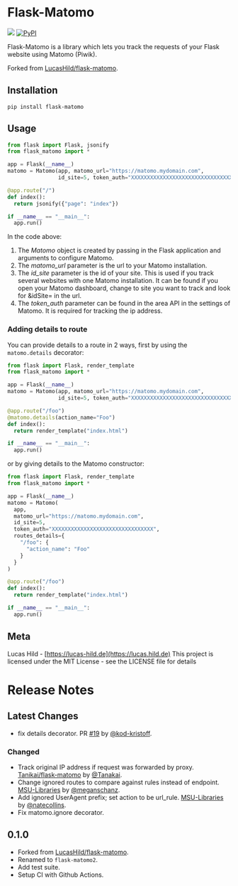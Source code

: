 # Flask-Matomo

![](https://img.shields.io/badge/license-MIT-blue.svg?style=flat-square)
[![PyPI](https://img.shields.io/pypi/v/flask-matomo2.svg?style=flat-square&colorB=dfb317)](https://pypi.org/project/flask-matomo2/)
<!-- [![Docs](https://img.shields.io/badge/docs-readthedocs-red.svg?style=flat-square)](https://flask-matomo.readthedocs.io) -->

Flask-Matomo is a library which lets you track the requests of your Flask website using Matomo (Piwik).

Forked from [LucasHild/flask-matomo](https://github.com/LucasHild/flask-matomo).
## Installation

```
pip install flask-matomo
```

## Usage

```python
from flask import Flask, jsonify
from flask_matomo import *

app = Flask(__name__)
matomo = Matomo(app, matomo_url="https://matomo.mydomain.com",
                id_site=5, token_auth="XXXXXXXXXXXXXXXXXXXXXXXXXXXXXXXX")

@app.route("/")
def index():
  return jsonify({"page": "index"})

if __name__ == "__main__":
  app.run()
```

In the code above:

1. The *Matomo* object is created by passing in the Flask application and arguments to configure Matomo.
2. The *matomo_url* parameter is the url to your Matomo installation.
3. The *id_site* parameter is the id of your site. This is used if you track several websites with one Matomo installation. It can be found if you open your Matomo dashboard, change to site you want to track and look for &idSite= in the url.
4. The *token_auth* parameter can be found in the area API in the settings of Matomo. It is required for tracking the ip address.


### Adding details to route

You can provide details to a route in 2 ways, first by using the `matomo.details` decorator:

```python
from flask import Flask, render_template
from flask_matomo import *

app = Flask(__name__)
matomo = Matomo(app, matomo_url="https://matomo.mydomain.com",
                id_site=5, token_auth="XXXXXXXXXXXXXXXXXXXXXXXXXXXXXXXX")

@app.route("/foo")
@matomo.details(action_name="Foo")
def index():
  return render_template("index.html")

if __name__ == "__main__":
  app.run()
```

or by giving details to the Matomo constructor:
```python
from flask import Flask, render_template
from flask_matomo import *

app = Flask(__name__)
matomo = Matomo(
  app,
  matomo_url="https://matomo.mydomain.com",
  id_site=5,
  token_auth="XXXXXXXXXXXXXXXXXXXXXXXXXXXXXXXX",
  routes_details={
    "/foo": {
      "action_name": "Foo"
    }
  }
)

@app.route("/foo")
def index():
  return render_template("index.html")

if __name__ == "__main__":
  app.run()
```

## Meta

Lucas Hild - [https://lucas-hild.de](https://lucas.hild.de)
This project is licensed under the MIT License - see the LICENSE file for details

# Release Notes

## Latest Changes

* fix details decorator. PR [#19](https://github.com/spraakbanken/flask-matomo2/pull/19) by [@kod-kristoff](https://github.com/kod-kristoff).

### Changed

- Track original IP address if request was forwarded by proxy. [Tanikai/flask-matomo](https://github.com/Tanikai/flask-matomo) by [@Tanakai](https://github.com/Tanakai).
- Change ignored routes to compare against rules instead of endpoint. [MSU-Libraries](https://github.com/MSU-Libraries/flask-matomo) by [@meganschanz](https://github.com/meganschanz).
- Add ignored UserAgent prefix; set action to be url_rule. [MSU-Libraries](https://github.com/MSU-Libraries/flask-matomo) by [@natecollins](https://github.com/natecollins).
- Fix matomo.ignore decorator.


## 0.1.0

- Forked from [LucasHild/flask-matomo](https://github.com/LucasHild/flask-matomo).
- Renamed to `flask-matomo2`.
- Add test suite.
- Setup CI with Github Actions.
